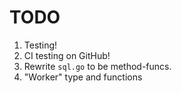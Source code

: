 # TODO

1. Testing!
2. CI testing on GitHub!
3. Rewrite `sql.go` to be method-funcs.
4. "Worker" type and functions
